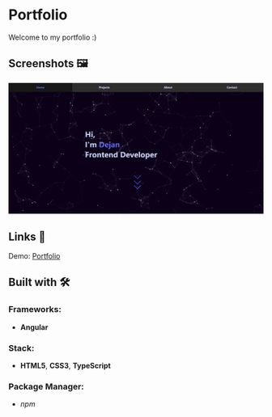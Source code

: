 # Portfolio

Welcome to my portfolio :)

## Screenshots 🖼️

![portfolio](src/assets/images/portfolio.png)

## Links 📌

Demo: [Portfolio](https://dejanv91.github.io/portfolio)

## Built with 🛠️

### Frameworks:

- **Angular**

### Stack:

- **HTML5**, **CSS3**, **TypeScript**

### Package Manager:

- _npm_
